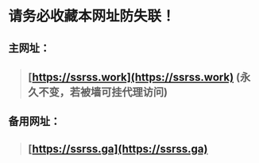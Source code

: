 # 请务必收藏本网址防失联！
## 主网址：
> ## **[https://ssrss.work](https://ssrss.work)** (永久不变，若被墙可挂代理访问)
## 备用网址：
> ## **[https://ssrss.ga](https://ssrss.ga)**
